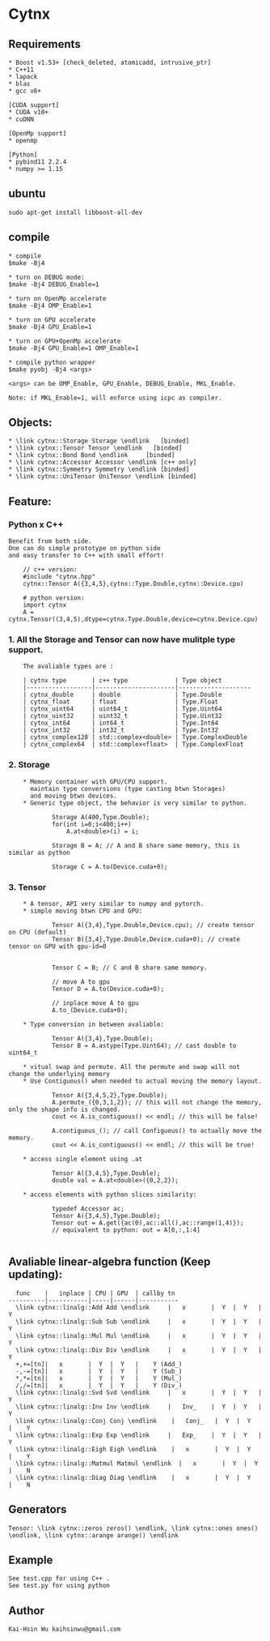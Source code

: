 # Cytnx

## Requirements
    * Boost v1.53+ [check_deleted, atomicadd, intrusive_ptr]
    * C++11
    * lapack 
    * blas 
    * gcc v6+

    [CUDA support]
    * CUDA v10+
    * cuDNN

    [OpenMp support]
    * openmp

    [Python]
    * pybind11 2.2.4
    * numpy >= 1.15 

## ubuntu
    sudo apt-get install libboost-all-dev


## compile
    * compile
    $make -Bj4

    * turn on DEBUG mode:
    $make -Bj4 DEBUG_Enable=1

    * turn on OpenMp accelerate
    $make -Bj4 OMP_Enable=1 

    * turn on GPU accelerate
    $make -Bj4 GPU_Enable=1

    * turn on GPU+OpenMp accelerate
    $make -Bj4 GPU_Enable=1 OMP_Enable=1

    * compile python wrapper
    $make pyobj -Bj4 <args>

    <args> can be OMP_Enable, GPU_Enable, DEBUG_Enable, MKL_Enable.

    Note: if MKL_Enable=1, will enforce using icpc as compiler.
   

## Objects:
    * \link cytnx::Storage Storage \endlink   [binded]
    * \link cytnx::Tensor Tensor \endlink   [binded]
    * \link cytnx::Bond Bond \endlink     [binded] 
    * \link cytnx::Accessor Accessor \endlink [c++ only]
    * \link cytnx::Symmetry Symmetry \endlink [binded]
    * \link cytnx::UniTensor UniTensor \endlink [binded]



## Feature:

### Python x C++
    Benefit from both side. 
    One can do simple prototype on python side 
    and easy transfer to C++ with small effort!


```{.cpp}
    // c++ version:
    #include "cytnx.hpp"
    cytnx::Tensor A({3,4,5},cytnx::Type.Double,cytnx::Device.cpu)
```


```{.py}
    # python version:
    import cytnx
    A =  cytnx.Tensor((3,4,5),dtype=cytnx.Type.Double,device=cytnx.Device.cpu)
```


### 1. All the Storage and Tensor can now have mulitple type support. 
        The avaliable types are :

        | cytnx type       | c++ type             | Type object
        |------------------|----------------------|--------------------
        | cytnx_double     | double               | Type.Double
        | cytnx_float      | float                | Type.Float
        | cytnx_uint64     | uint64_t             | Type.Uint64
        | cytnx_uint32     | uint32_t             | Type.Uint32
        | cytnx_int64      | int64_t              | Type.Int64
        | cytnx_int32      | int32_t              | Type.Int32
        | cytnx_complex128 | std::complex<double> | Type.ComplexDouble
        | cytnx_complex64  | std::complex<float>  | Type.ComplexFloat


### 2. Storage
        * Memory container with GPU/CPU support. 
          maintain type conversions (type casting btwn Storages) 
          and moving btwn devices.
        * Generic type object, the behavior is very similar to python.

```{.cpp}
            Storage A(400,Type.Double);
            for(int i=0;i<400;i++)
                A.at<double>(i) = i;

            Storage B = A; // A and B share same memory, this is similar as python 
            
            Storage C = A.to(Device.cuda+0); 
```


### 3. Tensor
        * A tensor, API very similar to numpy and pytorch.
        * simple moving btwn CPU and GPU:

```{.cpp}
            Tensor A({3,4},Type.Double,Device.cpu); // create tensor on CPU (default)
            Tensor B({3,4},Type.Double,Device.cuda+0); // create tensor on GPU with gpu-id=0


            Tensor C = B; // C and B share same memory.

            // move A to gpu
            Tensor D = A.to(Device.cuda+0);

            // inplace move A to gpu
            A.to_(Device.cuda+0);
```
        * Type conversion in between avaliable:
```{.cpp}
            Tensor A({3,4},Type.Double);
            Tensor B = A.astype(Type.Uint64); // cast double to uint64_t
```

        * vitual swap and permute. All the permute and swap will not change the underlying memory
        * Use Contiguous() when needed to actual moving the memory layout.
```{.cpp}
            Tensor A({3,4,5,2},Type.Double);
            A.permute_({0,3,1,2}); // this will not change the memory, only the shape info is changed.
            cout << A.is_contiguous() << endl; // this will be false!

            A.contiguous_(); // call Configuous() to actually move the memory.
            cout << A.is_contiguous() << endl; // this will be true!
```

        * access single element using .at
```{.cpp}
            Tensor A({3,4,5},Type.Double);
            double val = A.at<double>({0,2,2});
```

        * access elements with python slices similarity:
```{.cpp}
            typedef Accessor ac;
            Tensor A({3,4,5},Type.Double);
            Tensor out = A.get({ac(0),ac::all(),ac::range(1,4)}); 
            // equivalent to python: out = A[0,:,1:4]
            
```




## Avaliable linear-algebra function (Keep updating):

      func    |   inplace | CPU | GPU  | callby tn 
    ----------|-----------|-----|------|-----------
      \link cytnx::linalg::Add Add \endlink     |   x       |  Y  |  Y   |    Y
      \link cytnx::linalg::Sub Sub \endlink     |   x       |  Y  |  Y   |    Y
      \link cytnx::linalg::Mul Mul \endlink     |   x       |  Y  |  Y   |    Y
      \link cytnx::linalg::Div Div \endlink     |   x       |  Y  |  Y   |    Y
      +,+=[tn]|   x       |  Y  |  Y   |    Y (Add_)
      -,-=[tn]|   x       |  Y  |  Y   |    Y (Sub_)
      *,*=[tn]|   x       |  Y  |  Y   |    Y (Mul_)
      /,/=[tn]|   x       |  Y  |  Y   |    Y (Div_)
      \link cytnx::linalg::Svd Svd \endlink     |   x       |  Y  |  Y   |    Y
      \link cytnx::linalg::Inv Inv \endlink     |   Inv_    |  Y  |  Y   |    Y
      \link cytnx::linalg::Conj Conj \endlink    |   Conj_   |  Y  |  Y   |    Y 
      \link cytnx::linalg::Exp Exp \endlink     |   Exp_    |  Y  |  Y   |    Y
      \link cytnx::linalg::Eigh Eigh \endlink    |   x       |  Y  |  Y   |    Y 
      \link cytnx::linalg::Matmul Matmul \endlink  |   x       |  Y  |  Y   |    N
      \link cytnx::linalg::Diag Diag \endlink    |   x       |  Y  |  Y   |    N
 
## Generators 

    Tensor: \link cytnx::zeros zeros() \endlink, \link cytnx::ones ones() \endlink, \link cytnx::arange arange() \endlink
    

     
## Example
    
    See test.cpp for using C++ .
    See test.py for using python  

## Author

    Kai-Hsin Wu kaihsinwu@gmail.com 


